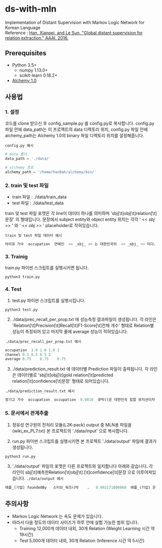 # ds-with-mln
Implementation of Distant Supervision with Markov Logic Network for Korean Language<br />
Reference : [Han, Xianpei, and Le Sun. "Global distant supervision for relation extraction." AAAI. 2016.](https://www.aaai.org/ocs/index.php/AAAI/AAAI16/paper/viewPaper/12006)

## Prerequisites
- Python 3.5+
	- numpy 1.13.0+
	- scikit-learn 0.18.2+
- [Alchemy 1.0](https://alchemy.cs.washington.edu/)

## 사용법
### 1. 설정
코드를 clone 받으신 후 config_sample.py 를 config.py로 복사합니다.
config.py 파일 안에 data_path는 이 프로젝트의 data 디렉토리 위치,
config.py 파일 안에 alchemy_path는 Alchemy 1.0의 binary 파일 디렉토리 위치를 설정해줍니다.

`config.py 예시`
```python
# data 폴더
data_path = './data/'

# alchemy 경로
alchemy_path = '/home/han0ah/alchemy/bin/'
```
### 2. train 및 test 파일
- train 파일 : ./data/train_data
- test 파일 : ./data/test_data

train 및 test 파일 포맷은 각 line이 데이터 하나를 의미하며 
'sbj[\t]obj[\t]relation[\t]문장' 의 형태입니다.
문장에서 subject entity와 object entity 위치는 각각
' << _sbj_ >> ' 와 ' << _obj_ >> ' placeholder로 적혀있습니다.

`train 및 test 파일 데이터 예시`
```python
아이유	가수	occupation	연예인  << _sbj_ >> 는 대한민국의  << _obj_ >> 이다.
```

### 3. Trainig
train.py 파이썬 스크립트를 실행시키면 됩니다.
```
python3 train.py
```

### 4. Test
1) test.py 파이썬 스크립트를 실행시킵니다.

```
python3 test.py
```
2) ./data/prec_recall_per_prop.txt 에 성능측정 결과파일이 생성됩니다.
각 라인은 'Relation[\t]Precision[\t]Recall[\t]F1-Score[\t]전체 개수' 형태로
Relation별 성능이 측정되어 있고 마지막 줄에 average 성능이 적혀있습니다.

`./data/prec_recall_per_prop.txt 예시`
```python
occupation	1.0	1.0	1.0	2
channel	0.5	0.5	0.5	2
average	0.75	0.75	0.75
```

3) ./data/prediction_result.txt 에 데이터별 Prediction 파일이 출력됩니다.
각 라인은 데이터별로
'sbj[\t]obj[\t]gold relation[\t]predicted relation[\t]confidence[\t]문장' 형태로
되어있습니다.

`./data/prediction_result.txt 예시`
```python
정기고	가수	occupation	occupation	0.9810	큐빅()은 대한민국 힙합 뮤지션이자  << _obj_ >> 인  << _sbj_ >> 의 예명이다.
```

### 5. 문서에서 관계추출

1) 정유성 연구원의 전처리 모듈(L2K-pack) output 중 
MLN용 파일을(wiki_ex_PL7.txt) 본 프로젝트의 './data/input' 으로 복사합니다.

2) run.py 파이썬 스크립트를 실행시키면 본 프로젝트 './data/output' 파일에 결과가 생성됩니다.

```
python3 run.py
```

3) './data/output' 파일의 포맷은 다른 프로젝트와 일치합니다 아래와 같습니다.
각 라인이 sbj[\t]예측한Relation[\t]obj[\t].[\t]confidence[\t]문장 
으로 이루어져있습니다.
`./data/output 예시`
```python
애플_(기업)	foundedBy	스티브_워즈니악	.	0.992171806968	애플_(기업) 은 스티브_잡스 와 스티브_워즈니악 과 로널드_웨인 이 1976년에 설립한 컴퓨터 회사 이다.
```

## 주의사항
- Markov Logic Network 는 속도 문제가 있습니다. 
- 따라서 다음 정도의 데이터 사이즈가 하루 안에 실험 가능한 범위 입니다.
	- Training 12,000개 데이터 내외, 30개 Relation (Weight Learning 시간 약 19시간)
	- Test 5,000개 데이터 내외, 30개 Relation (Inference 시간 약 5시간)


